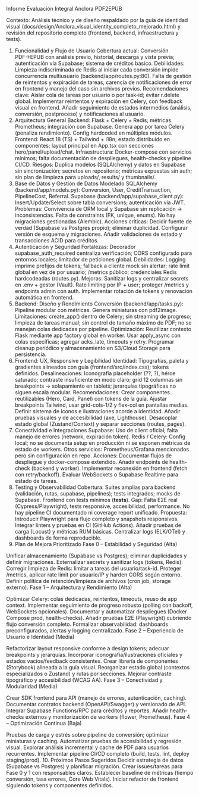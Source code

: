 Informe Evaluación Integral Anclora PDF2EPUB

Contexto: Análisis técnico y de diseño respaldado por la guía de identidad visual (docs/design/Anclora_visual_identity_completo_mejorado.html) y revisión del repositorio completo (frontend, backend, infraestructura y tests).
1. Funcionalidad y Flujo de Usuario
Cobertura actual: Conversión PDF→EPUB con análisis previo, historial, descarga y vista previa; autenticación via Supabase; sistema de créditos básico.
Debilidades: Limpieza indiscriminada de Redis al iniciar cada conversión impide concurrencia multiusuario (backend/app/routes.py:80). Falta de gestión de reintentos y expiración de tareas, carencia de notificaciones de error en frontend y manejo del caso sin archivos previos.
Recomendaciones clave:
Aislar cola de tareas por usuario o por task-id; evitar r.delete global.
Implementar reintentos y expiración en Celery, con feedback visual en frontend.
Añadir seguimiento de estados intermedios (análisis, conversión, postproceso) y notificaciones al usuario.
2. Arquitectura General
Backend: Flask + Celery + Redis; métricas Prometheus; integración con Supabase. Genera app por tarea Celery (penaliza rendimiento). Config hardcoded en múltiples módulos.
Frontend: React 18 (TS) + Tailwind + i18n; estado distribuido en componentes; layout principal en App.tsx con secciones hero/panel/upload/chat.
Infraestructura: Docker-compose con servicios mínimos; falta documentación de despliegues, health-checks y pipeline CI/CD.
Riesgos: Duplica modelos (SQLAlchemy) y datos en Supabase sin sincronización; secretos en repositorio; métricas expuestas sin auth; sin plan de limpieza para uploads/, results/ y thumbnails/.
3. Base de Datos y Gestión de Datos
Modelado SQLAlchemy (backend/app/models.py): Conversion, User, CreditTransaction, PipelineCost, Referral.
Supabase (backend/app/supabase_client.py): Insert/Update/Select sobre tabla conversions; autenticación vía JWT.
Problemas: Convivencia de ORM local y Supabase sin replicación → inconsistencias. Falta de constraints (FK, unique, enums). No hay migraciones gestionadas (Alembic).
Acciones críticas:
Decidir fuente de verdad (Supabase vs Postgres propio); eliminar duplicidad.
Configurar versión de esquema y migraciones.
Añadir validaciones de estado y transacciones ACID para créditos.
4. Autenticación y Seguridad
Fortalezas: Decorador supabase_auth_required centraliza verificación; CORS configurado para entornos locales; limitador de peticiones global.
Debilidades: Logging imprime prefijos de tokens; fallback a cliente mock sin alertar; rate limit global en vez de por usuario; /metrics público; credenciales Redis hardcodeadas (routes.py).
Mejoras:
Sanitizar logs y centralizar secrets en .env + gestor (Vault).
Rate limiting por IP + user; proteger /metrics y endpoints admin con auth.
Implementar rotación de tokens y renovación automática en frontend.
5. Backend: Diseño y Rendimiento
Conversión (backend/app/tasks.py): Pipeline modular con métricas. Genera miniaturas con pdf2image.
Limitaciones: create_app() dentro de Celery; sin streaming de progreso; limpieza de tareas manual; sin control de tamaño máximo de PDF; no se manejan colas dedicadas por pipeline.
Optimización:
Reutilizar contexto Flask mediante app factory global en worker.
Usar apply_async con colas específicas; agregar acks_late, timeouts y retry.
Programar cleanup periódico y almacenamiento en S3/Cloud Storage para persistencia.
6. Frontend: UX, Responsive y Legibilidad
Identidad: Tipografías, paleta y gradientes alineados con guía (frontend/src/index.css); tokens definidos.
Desalineaciones: Iconografía placeholder (??, ?), héroe saturado; contraste insuficiente en modo claro; grid 12 columnas sin breakpoints → solapamiento en tablets; jerarquías tipográficas no siguen escala modular.
Recomendaciones:
Crear componentes reutilizables (Hero, Card, Panel) con tokens de la guía.
Ajustar breakpoints Tailwind, usar grid-cols-1/2 y flex-col en pantallas medias.
Definir sistema de iconos e ilustraciones acorde a identidad.
Añadir pruebas visuales y de accesibilidad (axe, Lighthouse).
Desacoplar estado global (Zustand/Context) y separar secciones (routes, pages).
7. Conectividad e Integraciones
Supabase: Uso de client oficial; falta manejo de errores (network, expiración token).
Redis / Celery: Config local; no se documenta setup en producción ni se exponen métricas de estado de workers.
Otros servicios: Prometheus/Grafana mencionados pero sin configuración en repo.
Acciones:
Documentar flujos de despliegue y docker-compose extendido.
Añadir endpoints de health-check (backend y worker).
Implementar reconexión en frontend (fetch con retry/backoff).
Evaluar WebSockets o Supabase Realtime para estado de tareas.
8. Testing y Observabilidad
Cobertura: Suites amplias para backend (validación, rutas, supabase, pipelines); tests integrados; mocks de Supabase. Frontend con tests mínimos (__tests__).
Gap: Falta E2E real (Cypress/Playwright), tests responsive, accesibilidad, performance. No hay pipeline CI documentado ni coverage report unificado.
Propuesta:
Introducir Playwright para flujo completo y snapshots responsivos.
Integrar linters y pruebas en CI (GitHub Actions).
Añadir pruebas de carga (Locust) y métricas RUM básicas.
Centralizar logs (ELK/OTel) y dashboards de forma reproducible.
9. Plan de Mejora Prioritizado
Fase 0 – Estabilidad y Seguridad (Alta)

Unificar almacenamiento (Supabase vs Postgres); eliminar duplicidades y definir migraciones.
Externalizar secrets y sanitizar logs (tokens, Redis).
Corregir limpieza de Redis: limitar a tareas del usuario/task-id.
Proteger /metrics, aplicar rate limit por usuario/IP y harden CORS según entorno.
Definir política de retención/limpieza de archivos (cron job, storage externo).
Fase 1 – Arquitectura y Rendimiento (Alta)

Optimizar Celery: colas dedicadas, reintentos, timeouts, reuso de app context.
Implementar seguimiento de progreso robusto (polling con backoff, WebSockets opcionales).
Documentar y automatizar despliegues (Docker Compose prod, health-checks).
Añadir pruebas E2E (Playwright) cubriendo flujo conversión completo.
Formalizar observabilidad: dashboards preconfigurados, alertas y logging centralizado.
Fase 2 – Experiencia de Usuario e Identidad (Media)

Refactorizar layout responsive conforme a design tokens; adecuar breakpoints y jerarquías.
Incorporar iconografía/ilustraciones oficiales y estados vacíos/feedback consistentes.
Crear librería de componentes (Storybook) alineada a la guía visual.
Reorganizar estado global (contextos especializados o Zustand) y rutas por secciones.
Mejorar contraste tipográfico y accesibilidad (WCAG AA).
Fase 3 – Conectividad y Modularidad (Media)

Crear SDK frontend para API (manejo de errores, autenticación, caching).
Documentar contratos backend (OpenAPI/Swagger) y versionado de API.
Integrar Supabase Functions/RPC para créditos y reportes.
Añadir health-checks externos y monitorización de workers (flower, Prometheus).
Fase 4 – Optimización Continua (Baja)

Pruebas de carga y estrés sobre pipeline de conversión; optimizar miniaturas y caching.
Automatizar pruebas de accesibilidad y regresión visual.
Explorar análisis incremental y cache de PDF para usuarios recurrentes.
Implementar pipeline CI/CD completo (build, tests, lint, deploy staging/prod).
10. Próximos Pasos Sugeridos
Decidir estrategia de datos (Supabase vs Postgres) y planificar migración.
Crear issues/tareas para Fase 0 y 1 con responsables claros.
Establecer baseline de métricas (tiempo conversión, tasa errores, Core Web Vitals).
Iniciar refactor de frontend siguiendo tokens y componentes definidos.